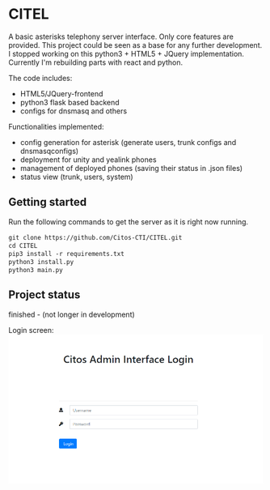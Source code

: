 # CITEL
A basic asterisks telephony server interface. Only core features are provided. This project could be seen as a base for any further development. I stopped working on this python3 + HTML5 + JQuery implementation. Currently I'm rebuilding parts with react and python. 

The code includes:

- HTML5/JQuery-frontend
- python3 flask based backend
- configs for dnsmasq and others

Functionalities implemented:

- config generation for asterisk (generate users, trunk configs and dnsmasqconfigs)
- deployment for unity and yealink phones
- management of deployed phones (saving their status in .json files)
- status view (trunk, users, system)

## Getting started
Run the following commands to get the server as it is right now running. 
```
git clone https://github.com/Citos-CTI/CITEL.git
cd CITEL
pip3 install -r requirements.txt
python3 install.py
python3 main.py
```
## Project status
finished - (not longer in development)

Login screen:
![alt text](https://github.com/Citos-CTI/CITEL/blob/master/readme_imgs/login.PNG)
